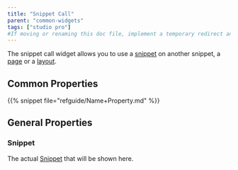 ```yaml
---
title: "Snippet Call"
parent: "common-widgets"
tags: ["studio pro"]
#If moving or renaming this doc file, implement a temporary redirect and let the respective team know they should update the URL in the product. See Mapping to Products for more details.
---
```


The snippet call widget allows you to use a [snippet](snippet) on another snippet, a [page](page) or a [layout](layout).

## Common Properties

{{% snippet file="refguide/Name+Property.md" %}}

## General Properties

### Snippet

The actual [Snippet](snippet) that will be shown here.
